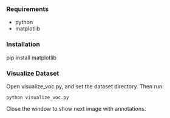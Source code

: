 ### Requirements
- python
- matplotlib

### Installation
pip install matplotlib

### Visualize Dataset
Open visualize_voc.py, and set the dataset directory. Then run:
```
python visualize_voc.py
```
Close the window to show next image with annotations.
